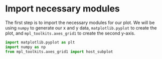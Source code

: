 # Import necessary modules

The first step is to import the necessary modules for our plot. We will be using `numpy` to generate our x and y data, `matplotlib.pyplot` to create the plot, and `mpl_toolkits.axes_grid1` to create the second y-axis.

```python
import matplotlib.pyplot as plt
import numpy as np
from mpl_toolkits.axes_grid1 import host_subplot
```
